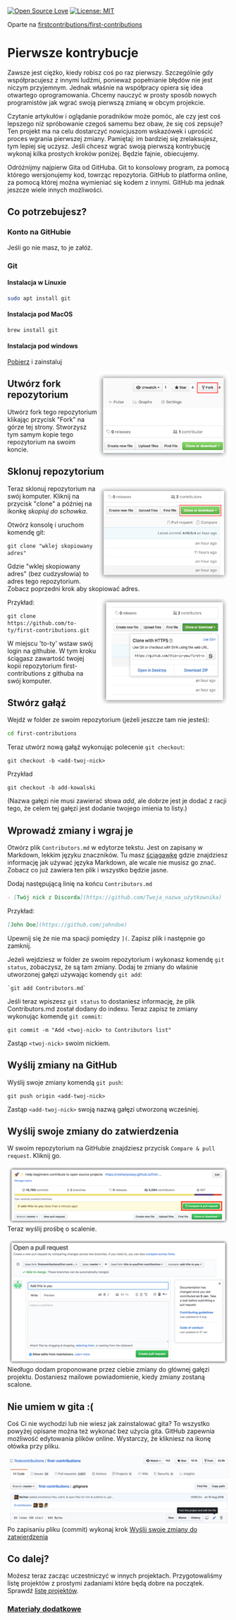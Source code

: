 [![Open Source Love](https://badges.frapsoft.com/os/v1/open-source.svg?v=103)](https://github.com/ellerbrock/open-source-badges/)
[![License: MIT](https://img.shields.io/badge/License-MIT-green.svg)](https://opensource.org/licenses/MIT)

Oparte na [firstcontributions/first-contributions](https://github.com/firstcontributions/first-contributions/blob/master/translations/README.pl.md)

# Pierwsze kontrybucje

Zawsze jest ciężko, kiedy robisz coś po raz pierwszy. Szczególnie gdy współpracujesz z innymi ludźmi, ponieważ popełnianie błędów nie jest niczym przyjemnym. Jednak właśnie na współpracy opiera się idea otwartego oprogramowania. Chcemy nauczyć w prosty sposób nowych programistów jak wgrać swoją pierwszą zmianę w obcym projekcie.

Czytanie artykułów i oglądanie poradników może pomóc, ale czy jest coś lepszego niż spróbowanie czegoś samemu bez obaw, że się coś zepsuje? Ten projekt ma na celu dostarczyć nowicjuszom wskazówek i uprościć proces wgrania pierwszej zmiany. Pamiętaj: im bardziej się zrelaksujesz, tym lepiej się uczysz. Jeśli chcesz wgrać swoją pierwszą kontrybucję wykonaj kilka prostych kroków poniżej. Będzie fajnie, obiecujemy.

Odróżnijmy najpierw Gita od GitHuba. Git to konsolowy program, za pomocą którego wersjonujemy kod, towrząc repozytoria. GitHub to platforma online, za pomocą której można wymieniać się kodem z innymi. GitHub ma jednak jeszcze wiele innych możliwości.

## Co potrzebujesz?

### Konto na GitHubie

Jeśli go nie masz, to je załóż.

### Git

#### Instalacja w Linuxie

```bash
sudo apt install git
```

#### Instalacja pod MacOS

```bash
brew install git
```

#### Instalacja pod windows

[Pobierz](https://git-scm.com/downloads) i zainstaluj

<img align="right" width="300" src="assets/fork.png" alt="fork this repository" />

## Utwórz fork repozytorium

Utwórz fork tego repozytorium klikając przycisk "Fork" na górze tej strony.
Stworzysz tym samym kopie tego repozytorium na swoim koncie.

## Sklonuj repozytorium

<img align="right" width="300" src="assets/clone.png" alt="clone this repository" />

Teraz sklonuj repozytorium na swój komputer. Kliknij na przycisk "clone" a później na ikonkę *skopiuj do schowka*.

Otwórz konsolę i uruchom komendę git:

```git
git clone "wklej skopiowany adres"
```

Gdzie "wklej skopiowany adres" (bez cudzysłowia) to adres tego repozytorium. Zobacz poprzedni krok aby skopiować adres.

<img align="right" width="300" src="assets/copy-to-clipboard.png" alt="copy URL to clipboard" />

Przykład:

```git
git clone https://github.com/to-ty/first-contributions.git
```

W miejscu 'to-ty' wstaw swój login na githubie. W tym kroku ściągasz zawartość twojej kopii repozytorium first-contributions z githuba na swój komputer.

## Stwórz gałąź

Wejdź w folder ze swoim repozytorium (jeżeli jeszcze tam nie jesteś):

```bash
cd first-contributions
```

Teraz utwórz nową gałąź wykonując polecenie `git checkout`:

```git
git checkout -b <add-twoj-nick>
```

Przykład

```git
git checkout -b add-kowalski
```

(Nazwa gałęzi nie musi zawierać słowa *add*, ale dobrze jest je dodać z racji tego, że celem tej gałęzi jest dodanie twojego imienia to listy.)

## Wprowadź zmiany i wgraj je

Otwórz plik `Contributors.md` w edytorze tekstu. Jest on zapisany w Markdown, lekkim języku znaczników. Tu masz <a href="https://github.com/adam-p/markdown-here/wiki/Markdown-Cheatsheet">ściągawkę</a> gdzie znajdziesz informację jak używać języka Markdown, ale wcale nie musisz go znać. Zobacz co już zawiera ten plik i wszystko będzie jasne.

Dodaj następującą linię na końcu `Contributors.md`

```md
- [Twój nick z Discorda](https://github.com/Twoja_nazwa_użytkownika)
```

Przykład:

```md
[John Doe](https://github.com/johndoe)
```

Upewnij się że nie ma spacji pomiędzy `](`. Zapisz plik i następnie go zamknij.

Jeżeli wejdziesz w folder ze swoim repozytorium i wykonasz komendę `git status`, zobaczysz, że są tam zmiany. Dodaj te zmiany do właśnie utworzonej gałęzi używając komendy `git add`:

```git
`git add Contributors.md`
```

Jeśli teraz wpiszesz `git status` to dostaniesz informację, że plik Contributors.md został dodany do indexu. Teraz zapisz te zmiany wykonując komendę `git commit`:

```git
git commit -m "Add <twoj-nick> to Contributors list"
```

Zastąp `<twoj-nick>` swoim nickiem.

## Wyślij zmiany na GitHub

Wyślij swoje zmiany komendą `git push`:

```git
git push origin <add-twoj-nick>
```

Zastąp `<add-twoj-nick>` swoją nazwą gałęzi utworzoną wcześniej.

## Wyślij swoje zmiany do zatwierdzenia

W swoim repozytorium na GitHubie znajdziesz przycisk `Compare & pull request`. Kliknij go.

<img style="float: right;" src="assets/compare-and-pull.png" alt="create a pull request" />

Teraz wyślij prośbę o scalenie.

<img style="float: right;" src="assets/submit-pull-request.png" alt="submit pull request" />

Niedługo dodam proponowane przez ciebie zmiany do głównej gałęzi projektu. Dostaniesz mailowe powiadomienie, kiedy zmiany zostaną scalone.

## Nie umiem w gita :(

Coś Ci nie wychodzi lub nie wiesz jak zainstalować gita? To wszystko powyżej opisane można też wykonać bez użycia gita. GitHub zapewnia możliwość edytowania plików online. Wystarczy, że klikniesz na ikonę ołówka przy pliku.

<img style="float: right;" src="assets/github-edit.png" alt="edit on GitHub" />

Po zapisaniu pliku (commit) wykonaj krok [Wyślij swoje zmiany do zatwierdzenia](#wyślij-swoje-zmiany-do-zatwierdzenia)

## Co dalej?

Możesz teraz zacząc uczestniczyć w innych projektach. Przygotowaliśmy listę projektów z prostymi zadaniami które będą dobre na początek. Sprawdź <a href="https://roshanjossey.github.io/first-contributions/#project-list" rel="nofollow">listę projektów</a>.

### [Materiały dodatkowe](https://github.com/Roshanjossey/first-contributions/blob/master/additional-material/git_workflow_scenarios/additional-material.md)